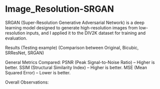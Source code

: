 # Image_Resolution-SRGAN
SRGAN (Super-Resolution Generative Adversarial Network) is a deep learning model designed to generate high-resolution images from low-resolution inputs, and I applied it to the DIV2K dataset for training and evaluation.

Results (Testing example)
(Comparison between Original, Bicubic, SRResNet, SRGAN)

General Metrics Compared: 
PSNR (Peak Signal-to-Noise Ratio) – Higher is better. 
SSIM (Structural Similarity Index) – Higher is better. 
MSE (Mean Squared Error) – Lower is better.


Overall Observations: 

